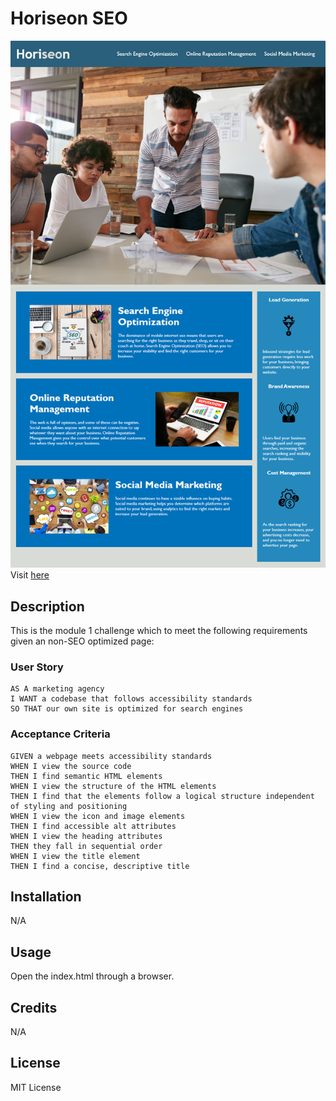 # Horiseon SEO 

![image](./assets/images/01-html-css-git-homework-demo.png)
Visit [here](https://davidpeguero.github.io/Horiseon/)

## Description

This is the module 1 challenge which to meet the following requirements given an non-SEO optimized page:

### User Story

```
AS A marketing agency
I WANT a codebase that follows accessibility standards
SO THAT our own site is optimized for search engines
```

### Acceptance Criteria

```
GIVEN a webpage meets accessibility standards
WHEN I view the source code
THEN I find semantic HTML elements
WHEN I view the structure of the HTML elements
THEN I find that the elements follow a logical structure independent of styling and positioning
WHEN I view the icon and image elements
THEN I find accessible alt attributes
WHEN I view the heading attributes
THEN they fall in sequential order
WHEN I view the title element
THEN I find a concise, descriptive title
```


## Installation

N/A

## Usage

Open the index.html through a browser. 

## Credits

N/A

## License

MIT License
